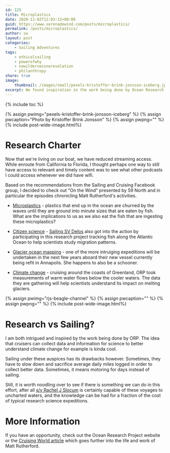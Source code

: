 ```yaml
---
id: 125
title: Microplastics
date: 2020-11-02T12:03:12+00:00
guid: https://www.serenadewind.com/posts/microplastics/
permalink: /posts/microplastics/
author: sw
layout: post
categories:
    - Sailing Adventures
tags:
    - ethicalsailing
    - powerofwhy
    - nowildernessnorevelation
    - philanthropy
share: true
image:
    thumbnail: /images/small/pexels-kristoffer-brink-jonsson-iceberg.jpg 
excerpt: We found inspiration in the work being done by Ocean Research Project and wanted to put a spotlight on the activities that Matt Rutherford is pursing with respect to microplastics, climate change and other research topics. 
---
```

{% include toc %}

{% assign pwimg="pexels-kristoffer-brink-jonsson-iceberg" %}
{% assign pwcaption="Photo by Kristoffer Brink Jonsson" %}
{% assign pwpng="" %}
{% include post-wide-image.html%}

# Research Charter

Now that we're living on our boat, we have reduced streaming access. While enroute from California to Florida, I thought perhaps one way to still have access to relevant and timely content was to see what other podcasts I could access whenever we did have wifi. 

Based on the recommendations from the Sailing and Cruising Facebook group, I decided to check out "On the Wind" presented by 59 North and in particular the episodes chronicling Matt Rutherford's activities.

 - [Microplastics](http://www.oceanresearchproject.org/programs/science/marine-debris/) - plastics that end up in the ocean are churned by the waves until they are ground into minute sizes that are eaten by fish. What are the implications to us as we also eat the fish that are ingesting these microplastics?

 - [Citizen science](http://www.oceanresearchproject.org/programs/science/citizen-science/) - [Sailing SV Delos](https://www.youtube.com/user/briantrautman) also got into the action by participating in this research project tracking fish along the Atlantic Ocean to help scientists study migration patterns. 

 - [Glacier ocean mapping](http://www.oceanresearchproject.org/go-marie/) - one of the more intruiging expeditions will be undertaken in the next few years aboard their new vessel currently being refit in Annapolis. She happens to also be a schooner. 

 - [Climate change](https://www.oceanresearchproject.org/programs/science/climate-change/) - cruising around the coasts of Greenland, ORP took measurements of warm water flows below the cooler waters. The data they are gathering will help scientists understand its impact on melting glaciers. 

{% assign pwimg="rjs-beagle-channel" %}
{% assign pwcaption="" %}
{% assign pwpng="" %}
{% include post-wide-image.html%}

# Research vs Sailing?

I am both intrigued and inspired by the work being done by ORP. The idea that cruisers can collect data and information for science to better understand climate change for example is kinda cool. 

Sailing under these auspices has its drawbacks however. Sometimes, they have to slow down and sacrifice average daily miles logged in order to collect better data. Sometimes, it means motoring for days instead of sailing. 

Still, it is worth noodling over to see if there is something we can do in this effort, after all [s/v Rachel J Slocum](/about-rachel-j-slocum/) is certainly capable of these voyages to uncharted waters, and the knowledge can be had for a fraction of the cost of typical research science expeditions.

# More Information 

If you have an opportunity, check out the Ocean Research Project website or the [Cruising World article](https://www.cruisingworld.com/story/people/matt-rutherford-arctic-research-dreams/) which goes further into the life and work of Matt Rutherford.